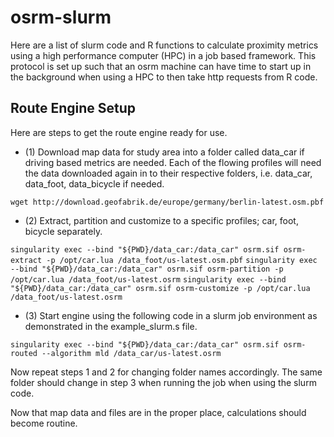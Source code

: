 # osrm-slurm
Here are a list of slurm code and R functions to calculate proximity metrics using a high performance computer (HPC) in a job based framework. This protocol is set up such that an osrm machine can have time to start up in the background when using a HPC to then take http requests from R code. 

## Route Engine Setup
Here are steps to get the route engine ready for use. 

* (1) Download map data for study area into a folder called data_car if driving based metrics are needed. Each of the flowing profiles will need the data downloaded again in to their respective folders, i.e. data_car, data_foot, data_bicycle if needed.

`wget http://download.geofabrik.de/europe/germany/berlin-latest.osm.pbf`

* (2) Extract, partition and customize to a specific profiles; car, foot, bicycle separately.


`singularity exec --bind "${PWD}/data_car:/data_car" osrm.sif osrm-extract -p /opt/car.lua /data_foot/us-latest.osm.pbf`
`singularity exec --bind "${PWD}/data_car:/data_car" osrm.sif osrm-partition -p /opt/car.lua /data_foot/us-latest.osrm`
`singularity exec --bind "${PWD}/data_car:/data_car" osrm.sif osrm-customize -p /opt/car.lua /data_foot/us-latest.osrm`


* (3) Start engine using the following code in a slurm job environment as demonstrated in the example_slurm.s file. 

`singularity exec --bind "${PWD}/data_car:/data_car" osrm.sif osrm-routed --algorithm mld /data_car/us-latest.osrm`

Now repeat steps 1 and 2 for changing folder names accordingly. The same folder should change in step 3 when running the job when using the slurm code. 

Now that map data and files are in the proper place, calculations should become routine. 


